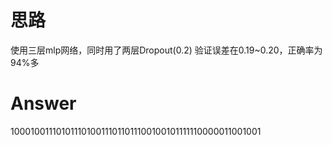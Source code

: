 # 思路
使用三层mlp网络，同时用了两层Dropout(0.2)
验证误差在0.19~0.20，正确率为94%多

# Answer
10001001110101110100111011011100100101111110000011001001